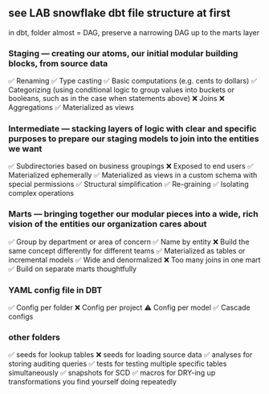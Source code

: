 ## see LAB snowflake dbt file structure at first
in dbt, folder almost = DAG, preserve a narrowing DAG up to the marts layer

### Staging — creating our atoms, our initial modular building blocks, from source data
✅ Renaming
✅ Type casting
✅ Basic computations (e.g. cents to dollars)
✅ Categorizing (using conditional logic to group values into buckets or booleans, such as in the case when statements above)
❌ Joins 
❌ Aggregations
✅ Materialized as views

### Intermediate — stacking layers of logic with clear and specific purposes to prepare our staging models to join into the entities we want
✅ Subdirectories based on business groupings
❌ Exposed to end users
✅ Materialized ephemerally
✅ Materialized as views in a custom schema with special permissions
✅ Structural simplification
✅ Re-graining
✅ Isolating complex operations

### Marts — bringing together our modular pieces into a wide, rich vision of the entities our organization cares about
✅ Group by department or area of concern
✅ Name by entity
❌ Build the same concept differently for different teams
✅ Materialized as tables or incremental models
✅ Wide and denormalized
❌ Too many joins in one mart
✅ Build on separate marts thoughtfully

### YAML config file in DBT
✅ Config per folder
❌ Config per project
⚠️ Config per model
✅ Cascade configs

### other folders
✅ seeds for lookup tables
❌ seeds for loading source data
✅ analyses for storing auditing queries
✅ tests for testing multiple specific tables simultaneously
✅ snapshots for SCD 
✅ macros for DRY-ing up transformations you find yourself doing repeatedly
